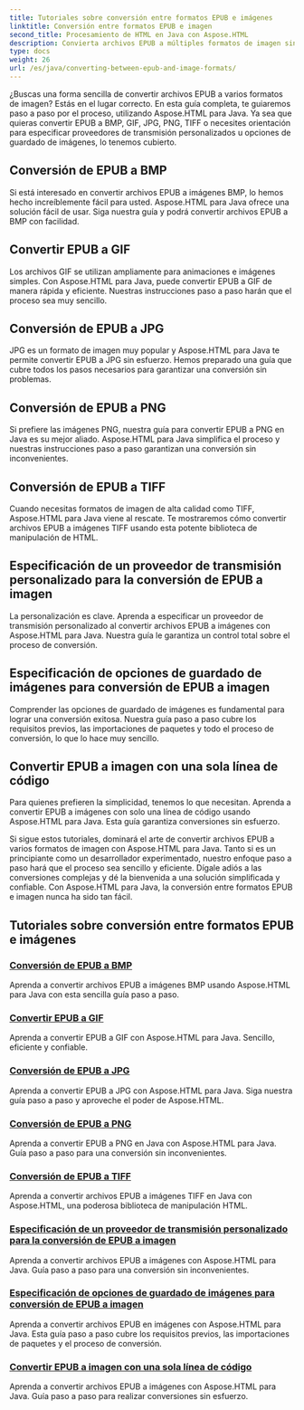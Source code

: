 ```yaml
---
title: Tutoriales sobre conversión entre formatos EPUB e imágenes
linktitle: Conversión entre formatos EPUB e imagen
second_title: Procesamiento de HTML en Java con Aspose.HTML
description: Convierta archivos EPUB a múltiples formatos de imagen sin esfuerzo con Aspose.HTML para Java. Guía paso a paso para conversiones sin inconvenientes.
type: docs
weight: 26
url: /es/java/converting-between-epub-and-image-formats/
---
```


¿Buscas una forma sencilla de convertir archivos EPUB a varios formatos de imagen? Estás en el lugar correcto. En esta guía completa, te guiaremos paso a paso por el proceso, utilizando Aspose.HTML para Java. Ya sea que quieras convertir EPUB a BMP, GIF, JPG, PNG, TIFF o necesites orientación para especificar proveedores de transmisión personalizados u opciones de guardado de imágenes, lo tenemos cubierto.

## Conversión de EPUB a BMP
Si está interesado en convertir archivos EPUB a imágenes BMP, lo hemos hecho increíblemente fácil para usted. Aspose.HTML para Java ofrece una solución fácil de usar. Siga nuestra guía y podrá convertir archivos EPUB a BMP con facilidad. 

## Convertir EPUB a GIF
Los archivos GIF se utilizan ampliamente para animaciones e imágenes simples. Con Aspose.HTML para Java, puede convertir EPUB a GIF de manera rápida y eficiente. Nuestras instrucciones paso a paso harán que el proceso sea muy sencillo.

## Conversión de EPUB a JPG
JPG es un formato de imagen muy popular y Aspose.HTML para Java te permite convertir EPUB a JPG sin esfuerzo. Hemos preparado una guía que cubre todos los pasos necesarios para garantizar una conversión sin problemas.

## Conversión de EPUB a PNG
Si prefiere las imágenes PNG, nuestra guía para convertir EPUB a PNG en Java es su mejor aliado. Aspose.HTML para Java simplifica el proceso y nuestras instrucciones paso a paso garantizan una conversión sin inconvenientes.

## Conversión de EPUB a TIFF
Cuando necesitas formatos de imagen de alta calidad como TIFF, Aspose.HTML para Java viene al rescate. Te mostraremos cómo convertir archivos EPUB a imágenes TIFF usando esta potente biblioteca de manipulación de HTML.

## Especificación de un proveedor de transmisión personalizado para la conversión de EPUB a imagen
La personalización es clave. Aprenda a especificar un proveedor de transmisión personalizado al convertir archivos EPUB a imágenes con Aspose.HTML para Java. Nuestra guía le garantiza un control total sobre el proceso de conversión.

## Especificación de opciones de guardado de imágenes para conversión de EPUB a imagen
Comprender las opciones de guardado de imágenes es fundamental para lograr una conversión exitosa. Nuestra guía paso a paso cubre los requisitos previos, las importaciones de paquetes y todo el proceso de conversión, lo que lo hace muy sencillo.

## Convertir EPUB a imagen con una sola línea de código
Para quienes prefieren la simplicidad, tenemos lo que necesitan. Aprenda a convertir EPUB a imágenes con solo una línea de código usando Aspose.HTML para Java. Esta guía garantiza conversiones sin esfuerzo.

Si sigue estos tutoriales, dominará el arte de convertir archivos EPUB a varios formatos de imagen con Aspose.HTML para Java. Tanto si es un principiante como un desarrollador experimentado, nuestro enfoque paso a paso hará que el proceso sea sencillo y eficiente. Dígale adiós a las conversiones complejas y dé la bienvenida a una solución simplificada y confiable. Con Aspose.HTML para Java, la conversión entre formatos EPUB e imagen nunca ha sido tan fácil.
## Tutoriales sobre conversión entre formatos EPUB e imágenes
### [Conversión de EPUB a BMP](./convert-epub-to-bmp/)
Aprenda a convertir archivos EPUB a imágenes BMP usando Aspose.HTML para Java con esta sencilla guía paso a paso.
### [Convertir EPUB a GIF](./convert-epub-to-gif/)
Aprenda a convertir EPUB a GIF con Aspose.HTML para Java. Sencillo, eficiente y confiable.
### [Conversión de EPUB a JPG](./convert-epub-to-jpg/)
Aprenda a convertir EPUB a JPG con Aspose.HTML para Java. Siga nuestra guía paso a paso y aproveche el poder de Aspose.HTML.
### [Conversión de EPUB a PNG](./convert-epub-to-png/)
Aprenda a convertir EPUB a PNG en Java con Aspose.HTML para Java. Guía paso a paso para una conversión sin inconvenientes.
### [Conversión de EPUB a TIFF](./convert-epub-to-tiff/)
Aprenda a convertir archivos EPUB a imágenes TIFF en Java con Aspose.HTML, una poderosa biblioteca de manipulación HTML.
### [Especificación de un proveedor de transmisión personalizado para la conversión de EPUB a imagen](./convert-epub-to-image-specify-custom-stream-provider/)
Aprenda a convertir archivos EPUB a imágenes con Aspose.HTML para Java. Guía paso a paso para una conversión sin inconvenientes.
### [Especificación de opciones de guardado de imágenes para conversión de EPUB a imagen](./convert-epub-to-image-specify-image-save-options/)
Aprenda a convertir archivos EPUB en imágenes con Aspose.HTML para Java. Esta guía paso a paso cubre los requisitos previos, las importaciones de paquetes y el proceso de conversión.
### [Convertir EPUB a imagen con una sola línea de código](./convert-epub-to-image-single-line/)
Aprenda a convertir archivos EPUB a imágenes con Aspose.HTML para Java. Guía paso a paso para realizar conversiones sin esfuerzo.